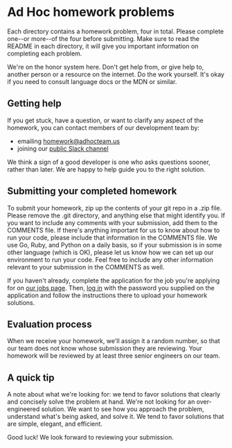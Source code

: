 Ad Hoc homework problems
========================

Each directory contains a homework problem, four in total. Please complete one--or more--of the four before submitting. Make sure to read the README in
each directory, it will give you important information on completing each problem.

We're on the honor system here. Don't get help from, or give help to, another
person or a resource on the internet. Do the work yourself. It's okay if you
need to consult language docs or the MDN or similar.

Getting help
------------

If you get stuck, have a question, or want to clarify any aspect of the
homework, you can contact members of our development team by:

 - emailing homework@adhocteam.us
 - joining our [public Slack channel](https://adhocteam-public.herokuapp.com)

We think a sign of a good developer is one who asks questions sooner, rather
than later. We are happy to help guide you to the right solution.

Submitting your completed homework
----------------------------------

To submit your homework, zip up the contents of your git repo in a .zip file.
Please remove the .git directory, and anything else that might identify you.
If you want to include any comments with your submission, add them to the
COMMENTS file. If there's anything important for us to know about how to run
your code, please include that information in the COMMENTS file. We use Go,
Ruby, and Python on a daily basis, so if your submission is in some other
language (which is OK), please let us know how we can set up our environment
to run your code. Feel free to include any other information relevant to your
submission in the COMMENTS as well.

If you haven't already, complete the application for the job you're applying
for on [our jobs page](https://www.adhocteam.us/join). Then,
[log in](https://adhocteam.herokuapp.com/applicants/sign_in) with the password
you supplied on the application and follow the instructions there to upload your
homework solutions.

Evaluation process
------------------

When we receive your homework, we'll assign it a random number, so that our team
does not know whose submission they are reviewing. Your homework will be
reviewed by at least three senior engineers on our team.

A quick tip
-----------

A note about what we're looking for: we tend to favor solutions that clearly
and concisely solve the problem at hand. We're not looking for an
over-engineered solution. We want to see how you approach the problem,
understand what's being asked, and solve it. We tend to favor solutions that
are simple, elegant, and efficient.

Good luck! We look forward to reviewing your submission.
